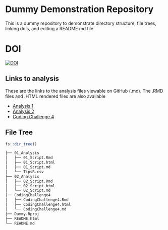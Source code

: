 # Dummy Demonstration Repository
This is a dummy repository to demonstrate directory structure, file trees, linking dois, and editing a README.md file 

# DOI
[![DOI](https://zenodo.org/badge/936723383.svg)](https://doi.org/10.5281/zenodo.14907171)


## Links to analysis

These are the links to the analysis files viewable on GitHub (.md). The .RMD files and .HTML rendered files are also available

- [Analysis 1](01_Analysis/01_Script.md)
- [Analysis 2](02_Analysis/02_Script.md)
- [Coding Challenge 4](CodingChallenge4/CodingChallenge4.md)


## File Tree

```r
fs::dir_tree()
```

```bash
├── 01_Analysis
│   ├── 01_Script.Rmd
│   ├── 01_Script.html
│   ├── 01_Script.md
│   └── TipsR.csv
├── 02_Analysis
│   ├── 02_Script.Rmd
│   ├── 02_Script.html
│   └── 02_Script.md
├── CodingChallenge4
│   ├── CodingChallenge4.Rmd
│   ├── CodingChallenge4.html
│   └── CodingChallenge4.md
├── Dummy.Rproj
├── README.html
└── README.md
```

